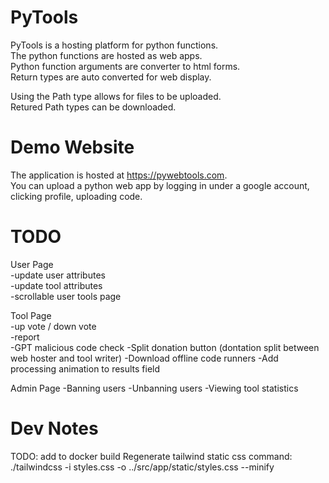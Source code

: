 # PyTools

PyTools is a hosting platform for python functions.  
The python functions are hosted as web apps.  
Python function arguments are converter to html forms.  
Return types are auto converted for web display.  

Using the Path type allows for files to be uploaded.  
Retured Path types can be downloaded.  

# Demo Website

The application is hosted at https://pywebtools.com.  
You can upload a python web app by logging in under a google account, clicking profile, uploading code.  

# TODO

User Page  
-update user attributes  
-update tool attributes  
-scrollable user tools page  

Tool Page  
-up vote / down vote  
-report  
-GPT malicious code check
-Split donation button (dontation split between web hoster and tool writer)
-Download offline code runners
-Add processing animation to results field

Admin Page
-Banning users
-Unbanning users
-Viewing tool statistics

# Dev Notes

TODO: add to docker build 
Regenerate tailwind static css command: ./tailwindcss -i styles.css -o ../src/app/static/styles.css --minify  

